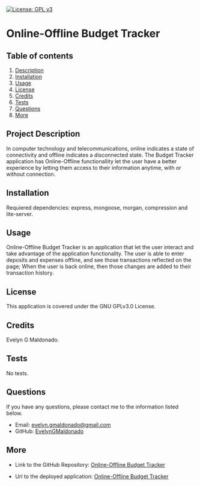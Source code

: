 [![License: GPL v3](https://img.shields.io/badge/License-GPLv3-blue.svg)](https://opensource.org/licenses/gpl-3.0)


# Online-Offline Budget Tracker

## Table of contents
1. [Description](#description)
2. [Installation](#installation)
3. [Usage](#usage)
4. [License](#license)
5. [Credits](#credits)
6. [Tests](#tests)
7. [Questions](#questions)
8. [More](#more)

<h2 id="description"> Project Description </h2>
In computer technology and telecommunications, online indicates a state of connectivity and offline indicates a disconnected state. 
The Budget Tracker application has Online-Offline functionallity let the user have a better experience by letting them access to their information anytime, with or without connection.

## Installation 
Requiered dependencies: express, mongoose, morgan, compression and lite-server.

## Usage 
Online-Offline Budget Tracker is an application that let the user interact and take advantage of the application functionality. 
The user is able to enter deposits and expenses offline, and see those transactions reflected on the page; When the user is back online, then those changes are added to their transaction history.

## License 
This application is covered under the GNU GPLv3.0 License.

## Credits 
Evelyn G Maldonado.

## Tests 
No tests.

## Questions 
If you have any questions, please contact me to the information listed below.

* Email: evelyn.gmaldonado@gmail.com
* GitHub: [EvelynGMaldonado](https://github.com/EvelynGMaldonado)

## More

* Link to the GitHub Repository:
[Online-Offline Budget Tracker](https://github.com/EvelynGMaldonado/Online_Offline-BudgetTrackers)

* Url to the deployed application:
[Online-Offline Budget Tracker](https://on-offlinebudget-tracker-egm.herokuapp.com/)
